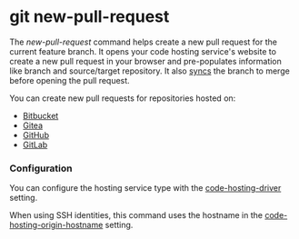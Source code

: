 # git new-pull-request

The _new-pull-request_ command helps create a new pull request for the current
feature branch. It opens your code hosting service's website to create a new
pull request in your browser and pre-populates information like branch and
source/target repository. It also [syncs](sync.md) the branch to merge before
opening the pull request.

You can create new pull requests for repositories hosted on:

- [Bitbucket](https://bitbucket.org)
- [Gitea](https://gitea.com)
- [GitHub](https://github.com)
- [GitLab](https://gitlab.com)

### Configuration

You can configure the hosting service type with the
[code-hosting-driver](../preferences/code-hosting-driver.md) setting.

When using SSH identities, this command uses the hostname in the
[code-hosting-origin-hostname](../preferences/code-hosting-origin-hostname.md)
setting.
